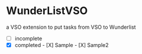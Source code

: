 # WunderListVSO
a VSO extension to put tasks from VSO to Wunderlist


- [ ] incomplete
- [x] completed
\- [X] Sample
\- [X] Sample2
